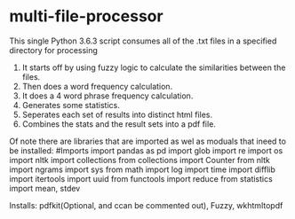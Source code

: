 # multi-file-processor
This single Python 3.6.3 script consumes all of the .txt files in a specified directory for processing

1) It starts off by using fuzzy logic to calculate the similarities between the files.
2) Then does a word frequency calculation.
3) It does a 4 word phrase frequency calculation.
4) Generates some statistics.
5) Seperates each set of results into distinct html files.
6) Combines the stats and the result sets into a pdf file.

Of note there are libraries that are imported as wel as moduals that ineed to be installed:
#Imports
import pandas as pd
import glob
import re
import os
import nltk
import collections
from collections import Counter
from nltk import ngrams
import sys
from math import log
import time
import difflib
import itertools
import uuid
from functools import reduce
from statistics import mean, stdev

Installs:
pdfkit(Optional, and ccan be commented out),
Fuzzy, wkhtmltopdf



